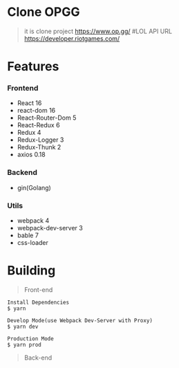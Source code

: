# Clone OPGG
> it is clone project
https://www.op.gg/
#LOL API URL
> https://developer.riotgames.com/


# Features
### Frontend
- React 16
- react-dom 16
- React-Router-Dom 5
- React-Redux 6
- Redux 4
- Redux-Logger 3
- Redux-Thunk 2
- axios 0.18

### Backend
- gin(Golang)

### Utils
- webpack 4
- webpack-dev-server 3
- bable 7
- css-loader

# Building
> Front-end

```
Install Dependencies
$ yarn

Develop Mode(use Webpack Dev-Server with Proxy)
$ yarn dev

Production Mode
$ yarn prod
```
> Back-end
